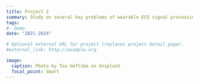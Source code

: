```yaml
---
title: Project 2
summary: Study on several key problems of wearable ECG signal processing and its application in the detection of atrial fibrillation.
tags:
#- Demo
date: "2021-2024"

# Optional external URL for project (replaces project detail page).
#external_link: http://example.org

image:
  caption: Photo by Toa Heftiba on Unsplash
  focal_point: Smart
---
```

